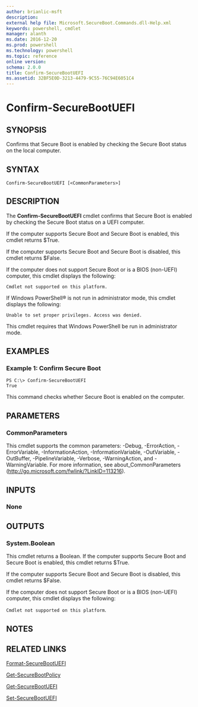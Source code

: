 ```yaml
---
author: brianlic-msft
description: 
external help file: Microsoft.SecureBoot.Commands.dll-Help.xml
keywords: powershell, cmdlet
manager: alanth
ms.date: 2016-12-20
ms.prod: powershell
ms.technology: powershell
ms.topic: reference
online version: 
schema: 2.0.0
title: Confirm-SecureBootUEFI
ms.assetid: 32BF5E0D-3213-4479-9C55-76C94E6051C4
---
```


# Confirm-SecureBootUEFI

## SYNOPSIS
Confirms that Secure Boot is enabled by checking the Secure Boot status on the local computer.

## SYNTAX

```
Confirm-SecureBootUEFI [<CommonParameters>]
```

## DESCRIPTION
The **Confirm-SecureBootUEFI** cmdlet confirms that Secure Boot is enabled by checking the Secure Boot status on a UEFI computer.

If the computer supports Secure Boot and Secure Boot is enabled, this cmdlet returns $True.

If the computer supports Secure Boot and Secure Boot is disabled, this cmdlet returns $False.

If the computer does not support Secure Boot or is a BIOS (non-UEFI) computer, this cmdlet displays the following: 

`Cmdlet not supported on this platform.`

If Windows PowerShell® is not run in administrator mode, this cmdlet displays the following: 

`Unable to set proper privileges.
Access was denied.`

This cmdlet requires that Windows PowerShell be run in administrator mode.

## EXAMPLES

### Example 1: Confirm Secure Boot
```
PS C:\> Confirm-SecureBootUEFI
True
```

This command checks whether Secure Boot is enabled on the computer.

## PARAMETERS

### CommonParameters
This cmdlet supports the common parameters: -Debug, -ErrorAction, -ErrorVariable, -InformationAction, -InformationVariable, -OutVariable, -OutBuffer, -PipelineVariable, -Verbose, -WarningAction, and -WarningVariable. For more information, see about_CommonParameters (http://go.microsoft.com/fwlink/?LinkID=113216).

## INPUTS

### None

## OUTPUTS

### System.Boolean
This cmdlet returns a Boolean.
If the computer supports Secure Boot and Secure Boot is enabled, this cmdlet returns $True.

If the computer supports Secure Boot and Secure Boot is disabled, this cmdlet returns $False.

If the computer does not support Secure Boot or is a BIOS (non-UEFI) computer, this cmdlet displays the following: 

`Cmdlet not supported on this platform`.

## NOTES

## RELATED LINKS

[Format-SecureBootUEFI](./Format-SecureBootUEFI.md)

[Get-SecureBootPolicy](./Get-SecureBootPolicy.md)

[Get-SecureBootUEFI](./Get-SecureBootUEFI.md)

[Set-SecureBootUEFI](./Set-SecureBootUEFI.md)

